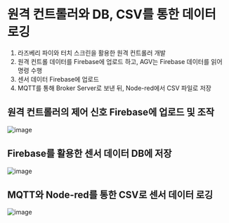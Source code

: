 # 원격 컨트롤러와 DB, CSV를 통한 데이터 로깅<br>

1. 라즈베리 파이와 터치 스크린을 활용한 원격 컨트롤러 개발<br>
2. 원격 컨트롤 데이터를 Firebase에 업로드 하고, AGV는 Firebase 데이터를 읽어 명령 수행<br>
3. 센서 데이터 Firebase에 업로드<br>
4. MQTT를 통해 Broker Server로 보낸 뒤, Node-red에서 CSV 파일로 저장<br>

## 원격 컨트롤러의 제어 신호 Firebase에 업로드 및 조작<br>
![image](https://github.com/lZiinl/SSAFY_AGV/assets/149471946/99f63c29-7dcc-45fd-89df-cf5b6691fdef)
<br>

## Firebase를 활용한 센서 데이터 DB에 저장<br>
![image](https://github.com/lZiinl/SSAFY_AGV/assets/149471946/a188794d-e0d7-4bca-ba49-9f1d669f73bb)
<br>

## MQTT와 Node-red를 통한 CSV로 센서 데이터 로깅<br>
![image](https://github.com/lZiinl/SSAFY_AGV/assets/149471946/33e18abc-1f3e-4fb9-beaf-2f55f764d982)
<br>

